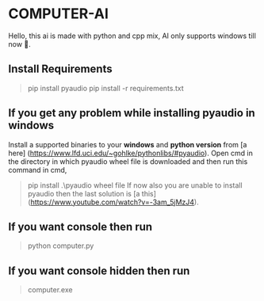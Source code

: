 # COMPUTER-AI

Hello, this ai is made with python and cpp mix, AI only supports windows till now 🙂.

## Install Requirements

> pip install pyaudio
> pip install -r requirements.txt

## If you get any problem while installing pyaudio in windows

Install a supported binaries to your **windows** and **python version** from [a here] (<https://www.lfd.uci.edu/~gohlke/pythonlibs/#pyaudio>).
Open cmd in the directory in which pyaudio wheel file is downloaded and then run this command in cmd,
> pip install .\pyaudio wheel file
If now also you are unable to install pyaudio then the last solution is [a this] (<https://www.youtube.com/watch?v=-3am_5jMzJ4>).

## If you want console then run

> python computer.py

## If you want console hidden then run

> computer.exe
